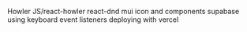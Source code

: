 Howler JS/react-howler
react-dnd
mui icon and components
supabase
using keyboard event listeners
deploying with vercel
